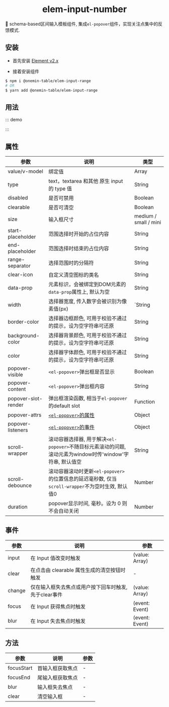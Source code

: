 <h1 align="center">elem-input-number</h1>

🚀 schema-based区间输入模板组件, 集成`el-popover`组件，实现关注点集中的反馈模式.

## 安装

* 首先安装 [Element v2.x](https://github.com/ElemeFE/element)

* 接着安装组件

```bash
$ npm i @onemin-table/elem-input-range
# OR
$ yarn add @onemin-table/elem-input-range
```

## 用法

::: demo
<template>
  <div>
    <button @click="active = !active">切换</button>
    <button @click="handleClear">清空</button>
    <elem-input-range
      ref="input"
      v-model="foo"
      :border-color="active ? 'red' : ''"
      :popover-visible="active"
      popover-content="内容"
      type="number"
      :range-separator-slot-render="rangeSeparatorSlotRender"
      @change="onChange"
    />
  </div>
</template>

<script>
export default {
  data() {
    return {
      foo: [],
      active: true,
    };
  },

  mounted() {
    const ref = this.$refs.input;
    if (ref) {
      ref.focusStart();
      setTimeout(() => {
        ref.blur();
      }, 3e3);
    }
  },

  methods: {
    rangeSeparatorSlotRender() {
      return <i class="el-icon-time" />;
    },

    handleClear() {
      const ref = this.$refs.input;
      if (ref) ref.clear();
    },

    onChange(...args) {
      console.warn(args);
    },
  },
};
</script>
:::

## 属性

| 参数        | 说明           | 类型  |
| ------------- |---------------| ------|
| value/v-model | 绑定值 | Array |
| type | text，textarea 和其他 原生 input 的 type 值 | String |
| disabled | 是否可禁用 | Boolean |
| clearable | 是否可清空 | Boolean |
| size | 输入框尺寸 | medium / small / mini |
| start-placeholder | 范围选择时开始的占位内容 | String |
| end-placeholder | 范围选择时结束的占位内容 | String |
| range-separator | 选择范围时的分隔符 | String |
| clear-icon | 自定义清空图标的类名 | String |
| data-prop | 元素标识，会被绑定到DOM元素的`data-prop`属性上, 默认为空 | String |
| width | 选择器宽度, 传入数字会被识别为像素值(px) | `String|Number` |
| border-color | 选择器边框颜色, 可用于校验不通过的提示，设为空字符串可还原 | String |
| background-color | 选择器背景颜色, 可用于校验不通过的提示，设为空字符串可还原 | String |
| color | 选择器字体颜色, 可用于校验不通过的提示，设为空字符串可还原 | String |
| popover-visible | `<el-popover>`弹出框是否显示 | Boolean |
| popover-content | `<el-popover>`弹出框内容 | String |
| popover-slot-render | 弹出框渲染函数, 相当于`el-popover`的default slot | Function |
| popover-attrs | [`<el-popover>`的属性](https://element.eleme.cn/#/zh-CN/component/popover#attributes) | Object |
| popover-listeners | [`<el-popover>`的事件](https://element.eleme.cn/#/zh-CN/component/popover#events) | Object |
| scroll-wrapper | 滚动容器选择器, 用于解决`<el-popover>`不随目标元素滚动的问题, 滚动元素为window时传'window'字符串, 默认值空 | String |
| scroll-debounce | 滚动容器滚动时更新`<el-popover>`的位置信息的延迟毫秒数, 仅当`scroll-wrapper`不为空时生效, 默认值0 | Number |
| duration | popover显示时间, 毫秒。设为 0 则不会自动关闭 | Number | 3000 |

## 事件

| 参数        | 说明           | 参数  |
| ------------- |---------------| ------|
| input | 在 Input 值改变时触发 | (value: Array) |
| clear | 在点击由 clearable 属性生成的清空按钮时触发 | - |
| change | 仅在输入框失去焦点或用户按下回车时触发, 先于clear事件 | (value: Array) |
| focus | 在 Input 获得焦点时触发 | (event: Event) |
| blur | 在 Input 失去焦点时触发 | (event: Event) |

## 方法

| 参数        | 说明           | 参数  |
| ------------- |---------------| ------|
| focusStart | 首输入框获取焦点 | - |
| focusEnd | 尾输入框获取焦点 | - |
| blur | 输入框失去焦点 | - |
| clear | 清空输入框 | - |